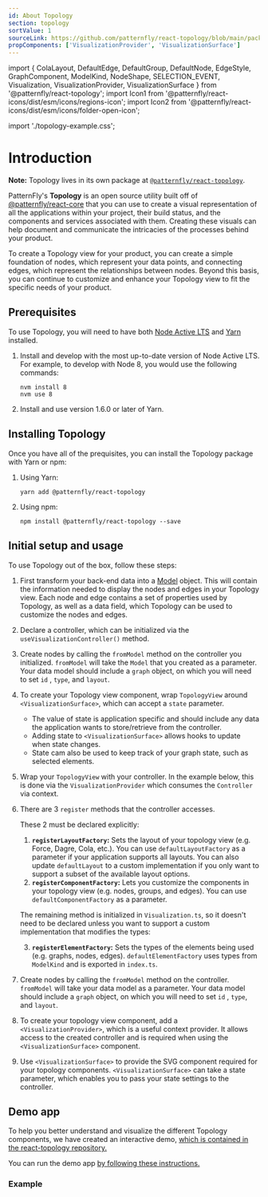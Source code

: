 ```yaml
---
id: About Topology
section: topology
sortValue: 1
sourceLink: https://github.com/patternfly/react-topology/blob/main/packages/module/patternfly-docs/content/examples/TopologyGettingStartedDemo.tsx
propComponents: ['VisualizationProvider', 'VisualizationSurface']
---
```


import {
  ColaLayout,
  DefaultEdge,
  DefaultGroup,
  DefaultNode,
  EdgeStyle,
  GraphComponent,
  ModelKind,
  NodeShape,
  SELECTION_EVENT,
  Visualization,
  VisualizationProvider,
  VisualizationSurface
} from '@patternfly/react-topology';
import Icon1 from '@patternfly/react-icons/dist/esm/icons/regions-icon';
import Icon2 from '@patternfly/react-icons/dist/esm/icons/folder-open-icon';

import './topology-example.css';

# Introduction

**Note:** Topology lives in its own package at [`@patternfly/react-topology`](https://www.npmjs.com/package/@patternfly/react-topology).

PatternFly's **Topology** is an open source utility built off of [@patternfly/react-core](https://www.npmjs.com/package/@patternfly/react-core) that you can use to create a visual representation of all the applications within your project, their build status, and the components and services associated with them. Creating these visuals can help document and communicate the intricacies of the processes behind your product.

To create a Topology view for your product, you can create a simple foundation of nodes, which represent your data points, and connecting edges, which represent the relationships between nodes. Beyond this basis, you can continue to customize and enhance your Topology view to fit the specific needs of your product.

## Prerequisites

To use Topology, you will need to have both [Node Active LTS](https://github.com/nodejs/Release#release-schedule) and [Yarn](https://yarnpkg.com/) installed.

1. Install and develop with the most up-to-date version of Node Active LTS. For example, to develop with Node 8, you would use the following commands:

    ```
    nvm install 8
    nvm use 8
    ```
2. Install and use version 1.6.0 or later of Yarn.

## Installing Topology

Once you have all of the prequisites, you can install the Topology package with Yarn or npm:

1. Using Yarn:
   
    ```
    yarn add @patternfly/react-topology
    ```
2. Using npm:
   
    ```
    npm install @patternfly/react-topology --save
    ```

## Initial setup and usage

To use Topology out of the box, follow these steps: 

1. First transform your back-end data into a [Model](https://github.com/patternfly/react-topology/blob/main/packages/module/src/types.ts) object. This will contain the information needed to display the nodes and edges in your Topology view. Each node and edge contains a set of properties used by Topology, as well as a data field, which Topology can be used to customize the nodes and edges.

1. Declare a controller, which can be initialized via the `useVisualizationController()` method.

1. Create nodes by calling the `fromModel` method on the controller you initialized. `fromModel` will take the `Model` that you created as a parameter. Your data model should include a `graph` object, on which you will need to set `id` , `type`, and `layout`.

1. To create your Topology view component, wrap `TopologyView` around `<VisualizationSurface>`, which can accept a `state` parameter.
    - The value of state is application specific and should include any data the application wants to store/retrieve from the controller.
    - Adding state to  `<VisualizationSurface>` allows hooks to update when state changes.
    - State cam also be used to keep track of your graph state, such as selected elements.

1. Wrap your `TopologyView` with your controller. In the example below, this is done via the `VisualizationProvider` which consumes the `Controller` via context.

1. There are 3 `register` methods that the controller accesses.

    These 2 must be declared explicitly:

    1. **`registerLayoutFactory`:** Sets the layout of your topology view (e.g. Force, Dagre, Cola, etc.). You can use `defaultLayoutFactory` as a parameter if your application supports all layouts. You can also update `defaultLayout` to a custom implementation if you only want to support a subset of the available layout options.
    1. **`registerComponentFactory`:** Lets you customize the components in your topology view (e.g. nodes, groups, and edges). You can use `defaultComponentFactory` as a parameter.
    
    The remaining method is initialized in `Visualization.ts`, so it doesn't need to be declared unless you want to support a custom implementation that modifies the types:

    3. **`registerElementFactory`:** Sets the types of the elements being used (e.g. graphs, nodes, edges). `defaultElementFactory` uses types from `ModelKind` and is exported in `index.ts`.

1. Create nodes by calling the `fromModel` method on the controller. `fromModel` will take your data model as a parameter. Your data model should include a `graph` object, on which you will need to set `id` , `type`, and `layout`.

1. To create your topology view component, add a `<VisualizationProvider>`, which is a useful context provider. It allows access to the created controller and is required when using the `<VisualizationSurface>` component.

1. Use `<VisualizationSurface>` to provide the SVG component required for your topology components. `<VisualizationSurface>` can take a state parameter, which enables you to pass your state settings to the controller.

## Demo app

To help you better understand and visualize the different Topology components, we have created an interactive demo, [which is contained in the react-topology repository.](https://github.com/patternfly/react-topology/tree/main/packages/demo-app-ts)

You can run the demo app [by following these instructions.](https://github.com/patternfly/react-topology?tab=readme-ov-file#demo-app)

### Example

```ts file='./TopologyGettingStartedDemo.tsx'
```
